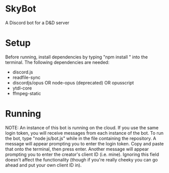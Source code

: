 # SkyBot
A Discord bot for a D&amp;D server

# Setup
Before running, install dependencies by typing "npm install <dependency>" into the terminal.
The following dependencies are needed:
- discord.js
- readfile-sync
- discordjs/opus OR node-opus (deprecated) OR opusscript
- ytdl-core
- ffmpeg-static

# Running
NOTE: An instance of this bot is running on the cloud. If you use the same login token, you will receive messages from each instance of the bot.
To run the bot, type "node js/bot.js" while in the file containing the repository.
A message will appear prompting you to enter the login token. Copy and paste that onto the terminal, then press enter.
Another message will appear prompting you to enter the creator's client ID (i.e. mine). Ignoring this field doesn't affect the functionality (though if you're really cheeky you can go ahead and put your own client ID in).

